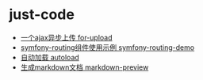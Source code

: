# just-code

* [一个ajax异步上传 for-upload](./for-upload)
* [symfony-routing组件使用示例 symfony-routing-demo](./symfony-route-demo)
* [自动加载 autoload](./autoload)
* [生成markdown文档 markdown-preview](./markdown-preview)
